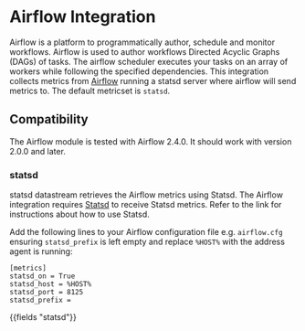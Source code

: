 # Airflow Integration

Airflow is a platform to programmatically author, schedule and monitor workflows.
Airflow is used to author workflows Directed Acyclic Graphs (DAGs) of tasks. The airflow scheduler executes your tasks on an array of workers while following the specified dependencies.
This integration collects metrics from [Airflow](https://airflow.apache.org/docs/apache-airflow/stable/logging-monitoring/metrics.html) running a
statsd server where airflow will send metrics to. The default metricset is `statsd`.

## Compatibility

The Airflow module is tested with Airflow 2.4.0. It should work with version
2.0.0 and later.

### statsd
statsd datastream retrieves the Airflow metrics using Statsd.
The Airflow integration requires [Statsd](https://www.elastic.co/guide/en/beats/metricbeat/master/metricbeat-module-airflow.html) to receive Statsd metrics. Refer to the link for instructions about how to use Statsd.

Add the following lines to your Airflow configuration file e.g. `airflow.cfg` ensuring `statsd_prefix` is left empty and replace `%HOST%` with the address agent is running:

```
[metrics]
statsd_on = True
statsd_host = %HOST%
statsd_port = 8125
statsd_prefix =
```
{{fields "statsd"}}

